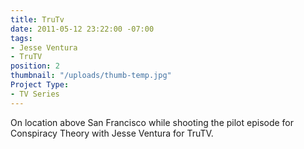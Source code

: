```yaml
---
title: TruTv
date: 2011-05-12 23:22:00 -07:00
tags:
- Jesse Ventura
- TruTV
position: 2
thumbnail: "/uploads/thumb-temp.jpg"
Project Type:
- TV Series
---
```


On location above San Francisco while shooting the pilot episode for Conspiracy Theory with Jesse Ventura for TruTV.
